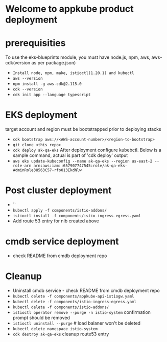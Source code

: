 # Welcome to appkube product deployment

# prerequisities
To use the eks-blueprints module, you must have node.js, npm, aws, aws-cdk(version as per package.json)
* `Install node, npm, make, istioctl(1.20.1) and kubectl`
* `aws --version`
* `npm install -g aws-cdk@2.115.0`
* `cdk --version`
* `cdk init app --language typescript`

# EKS deployment
target account and region must be bootstrapped prior to deploying stacks
* `cdk bootstrap aws://<AWS-account-number>/<region-to-bootstrap>`
* `git clone <this repo>`
* `cdk deploy ak-qa-eks`
After deployment configure kubebctl. Below is a sample command, actual is part of 'cdk deploy' output
* `aws eks update-kubeconfig --name ak-qa-eks --region us-east-2 --role-arn arn:aws:iam::657907747545:role/ak-qa-eks-AdminRole38563C57-rfo013EkdNlw`

# Post cluster deployment
 * ``
 * `kubectl apply -f components/istio-addons/`
 * `istioctl install -f components/istio-ingress-egress.yaml`
 * Add route 53 entry for nlb created above


# cmdb service deployment
 
 * check README from cmdb deployment repo

# Cleanup
 *  Uninstall cmdb service - check README from cmdb deployment repo
 * `kubectl delete -f components/appkube-api-istiogw.yaml`
 * `kubectl delete -f components/istio-ingress-egress.yaml`
 * `kubectl delete -f components/istio-addons/`
 * `istioctl operator remove --purge -n istio-system` confirmation prompt should be removed
 * `istioctl uninstall --purge` # load balaner won't be deleted
 * `kubectl delete namespace istio-system`
 * `cdk destroy ak-qa-eks`
cleanup route53 entry
